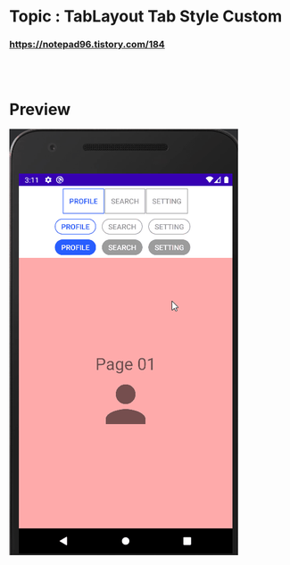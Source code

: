 # Topic : TabLayout Tab Style Custom


### https://notepad96.tistory.com/184


<br><br>

# Preview

![preview](preview.gif)
